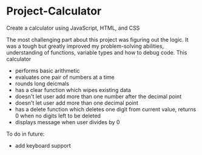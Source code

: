# Project-Calculator
Create a calculator using JavaScript, HTML, and CSS

The most challenging part about this project was figuring out the logic. It was a tough but greatly improved my problem-solving abilities, understanding of functions, variable types and how to debug code.
This calculator 
- performs basic arithmetic 
- evaluates one pair of numbers at a time 
- rounds long deicmals 
- has a clear function which wipes existing data 
- doesn't let user add more than one number after the decimal point 
- doesn't let user add more than one decimal point 
- has a delete function which deletes one digit from current value, returns 0 when no digits left to be deleted
- displays message when user divides by 0 


To do in future:
- add keyboard support 

